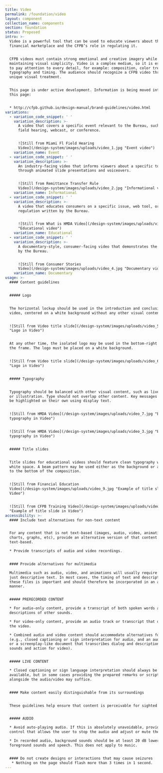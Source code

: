 ```yaml
---
title: Video
permalink: /foundation/video
layout: component
collection_name: components
section: foundation
status: Proposed
intro: >-
  Video is a powerful tool that can be used to educate viewers about the
  financial marketplace and the CFPB’s role in regulating it.


  CFPB videos must contain strong emotional and creative imagery while
  maintaining visual simplicity. Video is a complex medium, so it is essential
  to pay attention to every detail, for example: composition, color treatment,
  typography and timing. The audience should recognize a CFPB video through its
  unique visual treatment.


  This page is under active development. Information is being moved into it from
  this page:


  * http://cfpb.github.io/design-manual/brand-guidelines/video.html
variations:
  - variation_code_snippet: ' '
    variation_description: >-
      A video that covers a specific event relevant to the Bureau, such as a
      field hearing, webcast, or conference.


      ![Still from Miami Fl Field Hearing
      Video](/design-system/images/uploads/video_1.jpg "Event video")
    variation_name: Event
  - variation_code_snippet: ' '
    variation_description: >-
      An industry-facing video that informs viewers about a specific topic
      through animated slide presentations and voiceovers.


      ![Still from Remittance Transfer Rule
      Video](/design-system/images/uploads/video_2.jpg "Informational video")
    variation_name: Informational
  - variation_code_snippet: ' '
    variation_description: >-
      A video that educates consumers on a specific issue, web tool, or
      regulation written by the Bureau.


      ![Still from What is HMDA Video](/design-system/images/uploads/video_3.jpg
      "Educational video")
    variation_name: Educational
  - variation_code_snippet: ' '
    variation_description: >-
      A documentary-style, consumer-facing video that demonstrates the work done
      by the Bureau.


      ![Still from Consumer Stories
      Video](/design-system/images/uploads/video_4.jpg "Documentary video")
    variation_name: Documentary
usage: >-
  #### Content guidelines


  ##### Logo


  The horizontal lockup should be used in the introduction and conclusion of a
  video, centered on a white background without any other visual content.


  ![Still from Video title slide](/design-system/images/uploads/video_5.jpg
  "Logo in Video")


  At any other time, the isolated logo may be used in the bottom-right corner of
  the frame. The logo must be placed on a white background.


  ![Still from Video title slide](/design-system/images/uploads/video_6.jpg
  "Logo in Video")


  ##### Typography


  Typography should be balanced with other visual content, such as live footage
  or illustration. Type should not overlap other content. Key messages can also
  be highlighted on their own using display text.


  ![Still from HMDA Video](/design-system/images/uploads/video_7.jpg "Example of
  typography in Video")


  ![Still from HMDA Video](/design-system/images/uploads/video_3.jpg "Example of
  typography in Video")


  ##### Title slides


  Title slides for educational videos should feature clean typography with ample
  white space. A beam pattern may be used either as the background or anchored
  to the bottom of the composition.


  ![Still from Financial Education
  Video](/design-system/images/uploads/video_9.jpg "Example of title slide in
  Video")


  ![Still from CFPB Training Video](/design-system/images/uploads/video_10.jpg
  "Example of title slide in Video")
accessibility: >-
  #### Include text alternatives for non-text content


  For any content that is not text-based (images, audio, video, animations,
  charts, graphs, etc), provide an alternative version of that content that is
  text-based.

  * Provide transcripts of audio and video recordings.


  #### Provide alternatives for multimedia

  Multimedia such as audio, video, and animations will usually require more than
  just descriptive text. In most cases, the timing of text and descriptions in
  these files is important and should therefore be incorporated in an accessible
  manner.


  ##### PRERECORDED CONTENT

  * For audio-only content, provide a transcript of both spoken words and
  descriptions of other sounds.

  * For video-only content, provide an audio track or transcript that describes
  the video.

  * Combined audio and video content should accommodate alternatives for both
  (e.g., closed captioning or sign interpretation for audio, and an audio track
  or a screenplay-like document that transcribes dialog and descriptions of
  sounds and action for video).


  ##### LIVE CONTENT

  * Closed captioning or sign language interpretation should always be
  available, but in some cases providing the prepared remarks or script
  alongside the audio/video may suffice.


  #### Make content easily distinguishable from its surroundings


  These guidelines help ensure that content is perceivable for sighted users.


  ##### AUDIO

  * Avoid auto-playing audio. If this is absolutely unavoidable, provide a
  control that allows the user to stop the audio and adjust or mute the volume.

  * In recorded audio, background sounds should be at least 20 dB lower than
  foreground sounds and speech. This does not apply to music.


  #### Do not create designs or interactions that may cause seizures
   * Nothing on the page should flash more than 3 times in 1 second.
---
```


